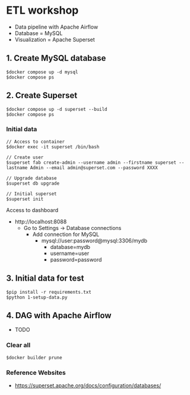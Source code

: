 # ETL workshop
* Data pipeline with Apache Airflow
* Database = MySQL
* Visualization = Apache Superset


## 1. Create MySQL database
```
$docker compose up -d mysql
$docker compose ps
```

## 2. Create Superset
```
$docker compose up -d superset --build
$docker compose ps
```

### Initial data
```
// Access to container
$docker exec -it superset /bin/bash

// Create user
$superset fab create-admin --username admin --firstname superset --lastname Admin --email admin@superset.com --password XXXX

// Upgrade database
$superset db upgrade

// Initial superset
$superset init
```

Access to dashboard
* http://localhost:8088
  * Go to Settings -> Database connections
    * Add connection for MySQL
      * mysql://user:password@mysql:3306/mydb
        * database=mydb
        * username=user
        * password=password


## 3. Initial data for test
```
$pip install -r requirements.txt
$python 1-setup-data.py
```

## 4. DAG with Apache Airflow
* TODO




### Clear all
```
$docker builder prune
```

### Reference Websites
* https://superset.apache.org/docs/configuration/databases/